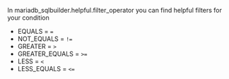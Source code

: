 In mariadb_sqlbuilder.helpful.filter_operator you can find helpful filters for your condition

- EQUALS = ``=``
- NOT_EQUALS = ``!=``
- GREATER = ``>``
- GREATER_EQUALS = ``>=``
- LESS = ``<``
- LESS_EQUALS = ``<=``
